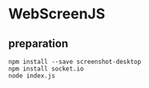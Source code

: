 # WebScreenJS

## preparation
```
npm install --save screenshot-desktop
npm install socket.io
node index.js
```